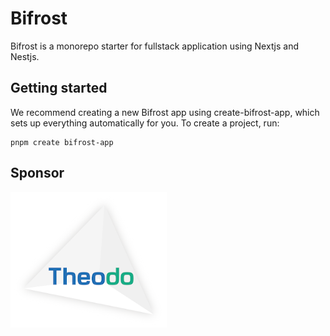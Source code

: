 # Bifrost

Bifrost is a monorepo starter for fullstack application using Nextjs and Nestjs.

## Getting started

We recommend creating a new Bifrost app using create-bifrost-app, which sets up everything automatically for you. To create a project, run:

```shell
pnpm create bifrost-app
```

## Sponsor

[![Theodo](./examples/bifrost-starter/docs/assets/Logo-theodo.png)](https://www.theodo.fr/)

